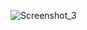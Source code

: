 ![Screenshot_3](https://user-images.githubusercontent.com/75525090/118007470-d4939a80-b354-11eb-9c8f-df58c746b9ba.png)